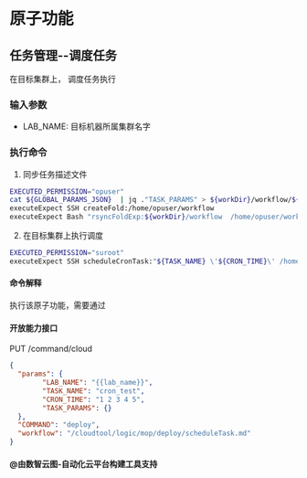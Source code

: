 # 原子功能

## 任务管理--调度任务

在目标集群上， 调度任务执行

### 输入参数

* LAB_NAME:  目标机器所属集群名字

### 执行命令

1. 同步任务描述文件

```bash
EXECUTED_PERMISSION="opuser"
cat ${GLOBAL_PARAMS_JSON}  | jq ."TASK_PARAMS" > ${workDir}/workflow/${TASK_NAME}_$$
executeExpect SSH createFold:/home/opuser/workflow
executeExpect Bash "rsyncFoldExp:${workDir}/workflow  /home/opuser/workflow"
```

2. 在目标集群上执行调度

```bash
EXECUTED_PERMISSION="suroot"
executeExpect SSH scheduleCronTask:"${TASK_NAME} \'${CRON_TIME}\' /home/opuser/workflow/${TASK_NAME}_$$"
```

#### 命令解释

执行该原子功能，需要通过

#### 开放能力接口
PUT /command/cloud
```json
{
  "params": {
        "LAB_NAME": "{{lab_name}}",
        "TASK_NAME": "cron_test",
        "CRON_TIME": "1 2 3 4 5",
        "TASK_PARAMS": {}
  },
  "COMMAND": "deploy",
  "workflow": "/cloudtool/logic/mop/deploy/scheduleTask.md"
}
```

#### @由数智云图-自动化云平台构建工具支持